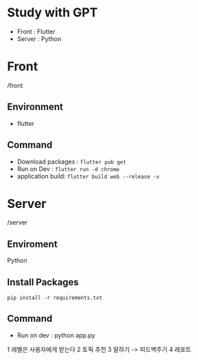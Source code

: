 # Study with GPT
- Front : Flutter
- Server : Python

# Front
/front
## Environment
- flutter
## Command
- Download packages : `flutter pub get`
- Run on Dev : `flutter run -d chrome`
- application build: `flutter build web --release -v`

# Server
/server
## Enviroment
Python
## Install Packages
`pip install -r requirements.txt`
## Command
- Run on dev : python app.py



1 레벨은 사용자에게 받는다
2 토픽 추천
3 말하기 -> 피드백주기
4 레포트